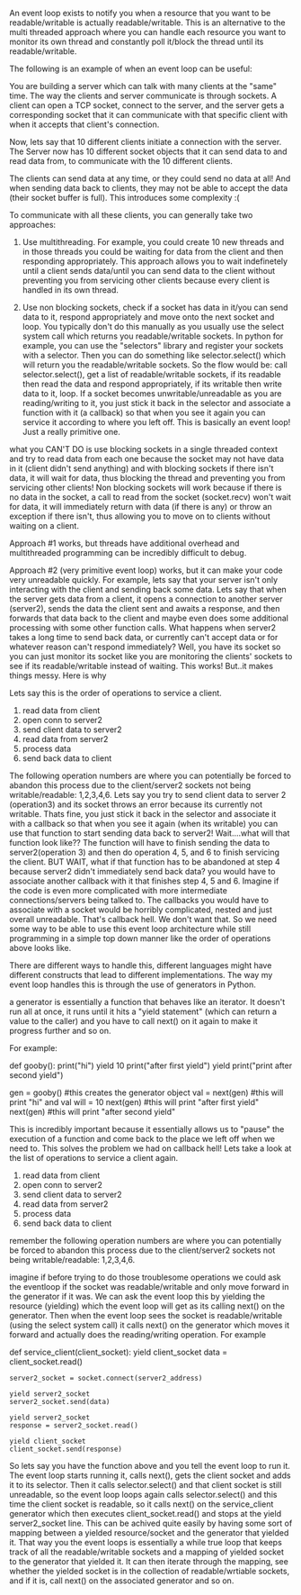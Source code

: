 An event loop exists to notify you when a resource that you want to be readable/writable is actually readable/writable. This is an alternative to the multi threaded approach where you can handle each resource you want to monitor its own thread and constantly poll it/block the thread until its readable/writable.

The following is an example of when an event loop can be useful:

You are building a server which can talk with many clients at the "same" time. The way the clients
and server communicate is through sockets. A client can open a TCP socket, connect to the server, and the server gets a corresponding socket that it can communicate with that specific client with when it accepts that client's connection.

Now, lets say that 10 different clients initiate a connection with the server. The Server now has 10 different socket objects that it can send data to and read data from, to communicate with the 10 different clients.

The clients can send data at any time, or they could send no data at all! And when sending data back to clients, they may not be able to accept the data (their socket buffer is full). This introduces some complexity :(

To communicate with all these clients, you can generally take two approaches:

1. Use multithreading. For example, you could create 10 new threads and in those threads you could be waiting for data from the client and then responding appropriately. This approach allows you to wait indefinetely until a client sends data/until you can send data to the client without preventing you from servicing other clients because every client is handled in its own thread.

2. Use non blocking sockets, check if a socket has data in it/you can send data to it, respond appropriately and move onto the next socket and loop. You typically don't do this manually as you usually use the select system call which returns you readable/writable sockets. In python for example, you can use the "selectors" library and register your sockets with a selector. Then you can do something like selector.select() which will return you the readable/writable sockets. So the flow would be: call selector.select(), get a list of readable/writable sockets, if its readable then read the data and respond appropriately, if its writable then write data to it, loop. If a socket becomes unwritable/unreadable as you are reading/writing to it, you just stick it back in the selector and associate a function with it (a callback) so that when you see it again you can service it according to where you left off. This is basically an event loop! Just a really primitive one.

what you CAN'T DO is use blocking sockets in a single threaded context and try to read data from each one because the socket may not have data in it (client didn't send anything) and with blocking sockets if there isn't data, it will wait for data, thus blocking the thread and preventing you from servicing other clients! Non blocking sockets will work because if there is no data in the socket, a call to read from the socket (socket.recv) won't wait for data, it will immediately return with data (if there is any) or throw an exception if there isn't, thus allowing you to move on to clients without waiting on a client.

Approach #1 works, but threads have additional overhead and multithreaded programming can be incredibly
difficult to debug.

Approach #2 (very primitive event loop) works, but it can make your code very unreadable quickly. For example, lets say that your server isn't only interacting with the client and sending back some data. Lets say that when the server gets data from a client, it opens a connection to another server (server2), sends the data the client sent and awaits a response, and then forwards that data back to the client and maybe even does some additional processing with some other function calls. What happens when server2 takes a long time to send back data, or currently can't accept data or for whatever reason can't respond immediately? Well, you have its socket so you can just monitor its socket like you are monitoring the clients' sockets to see if its readable/writable instead of waiting. This works! But..it makes things messy. Here is why

Lets say this is the order of operations to service a client.

1. read data from client
2. open conn to server2
3. send client data to server2
4. read data from server2
5. process data
6. send back data to client

The following operation numbers are where you can potentially be forced to abandon this process due to the client/server2 sockets not being writable/readable: 1,2,3,4,6. Lets say you try to send client data to server 2 (operation3) and its socket throws an error because its currently not writable. Thats fine, you just stick it back in the selector and associate it with a callback so that when you see it again (when its writable) you can use that function to start sending data back to server2! Wait....what will that function look like?? The function will have to finish sending the data to server2(operation 3) and then do operation 4, 5, and 6 to finish servicing the client. BUT WAIT, what if that function has to be abandoned at step 4 because server2 didn't immediately send back data? you would have to associate another callback with it that finishes step 4, 5 and 6. Imagine if the code is even more complicated with more intermediate connections/servers being talked to. The callbacks you would have to associate with a socket would be horribly complicated, nested and just overall unreadable. That's callback hell. We don't want that. So we need some way to be able to use this event loop architecture while still programming in a simple top down manner like the order of operations above looks like.

There are different ways to handle this, different languages might have different constructs that lead to different implementations. The way my event loop handles this is through the use of generators in Python.

a generator is essentially a function that behaves like an iterator. It doesn't run all at once, it runs until it hits a "yield statement" (which can return a value to the caller) and you have to call next() on it again to make it progress further and so on.

For example:

def gooby():
    print("hi")
    yield 10
    print("after first yield")
    yield
    print("print after second yield")

gen = gooby() #this creates the generator object
val = next(gen) #this will print "hi" and val will = 10
next(gen) #this will print "after first yield"
next(gen) #this will print "after second yield"

This is incredibly important because it essentially allows us to "pause" the execution of a function and come back to the place we left off when we need to. This solves the problem we had on callback hell!
Lets take a look at the list of operations to service a client again.


1. read data from client
2. open conn to server2
3. send client data to server2
4. read data from server2
5. process data
6. send back data to client


remember the following operation numbers are where you can potentially be forced to abandon this process due to the client/server2 sockets not being writable/readable: 1,2,3,4,6.


imagine if before trying to do those troublesome operations we could ask the eventloop if the socket was readable/writable and only move forward in the generator if it was. We can ask the event loop this by yielding the resource (yielding) which the event loop will get as its calling next() on the generator. Then when the event loop sees the socket is readable/writable (using the select system call) it 
calls next() on the generator which moves it forward and actually does the reading/writing operation. For example

def service_client(client_socket):
    yield client_socket
    data = client_socket.read()

    server2_socket = socket.connect(server2_address)

    yield server2_socket
    server2_socket.send(data)

    yield server2_socket
    response = server2_socket.read()

    yield client_socket
    client_socket.send(response)

So lets say you have the function above and you tell the event loop to run it. The event loop 
starts running it, calls next(), gets the client socket and adds it to its selector. Then it calls selector.select() and that client socket is still unreadable, so the event loop loops again calls selector.select() and this time the client socket is readable, so it calls next() on the service_client generator which then executes client_socket.read() and stops at the yield server2_socket line. This can be achived quite easily by having some sort of mapping between a yielded resource/socket and the generator that yielded it. That way you the event loops is essentially a while true loop that keeps track of all the readable/writable sockets and a mapping of yielded socket to the generator that yielded it. It can then iterate through the mapping, see whether the yielded socket is in the collection of readable/wrtiable sockets, and if it is, call next() on the associated generator and so on. 


